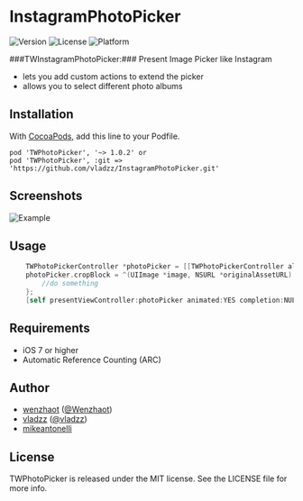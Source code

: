InstagramPhotoPicker
====================

![Version](https://img.shields.io/cocoapods/v/TWPhotoPicker.svg)
![License](https://img.shields.io/cocoapods/l/TWPhotoPicker.svg)
![Platform](https://img.shields.io/cocoapods/p/TWPhotoPicker.svg)

###TWInstagramPhotoPicker:###
Present Image Picker like Instagram

* lets you add custom actions to extend the picker
* allows you to select different photo albums

## Installation

With [CocoaPods](http://cocoapods.org/), add this line to your Podfile.

    pod 'TWPhotoPicker', '~> 1.0.2' or
    pod 'TWPhotoPicker', :git => 'https://github.com/vladzz/InstagramPhotoPicker.git'

## Screenshots
![Example](./Screenshots/Screenshot01.png "Example")


## Usage

```objective-c
    TWPhotoPickerController *photoPicker = [[TWPhotoPickerController alloc] init];
    photoPicker.cropBlock = ^(UIImage *image, NSURL *originalAssetURL) {
        //do something
    };
    [self presentViewController:photoPicker animated:YES completion:NULL];
```

## Requirements

- iOS 7 or higher
- Automatic Reference Counting (ARC)

## Author

- [wenzhaot](https://github.com/wenzhaot) ([@Wenzhaot](https://twitter.com/Wenzhaot))
- [vladzz](https://github.com/vladzz) ([@vladzz](https://twitter.com/vladzz))
- [mikeantonelli](https://github.com/mikeantonelli)

## License

TWPhotoPicker is released under the MIT license. See the LICENSE file for more info.
